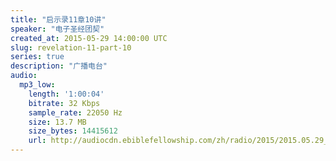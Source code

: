 ```yaml
---
title: "启示录11章10讲"
speaker: "电子圣经团契"
created_at: 2015-05-29 14:00:00 UTC
slug: revelation-11-part-10
series: true
description: "广播电台"
audio:
  mp3_low:
    length: '1:00:04'
    bitrate: 32 Kbps
    sample_rate: 22050 Hz
    size: 13.7 MB
    size_bytes: 14415612
    url: http://audiocdn.ebiblefellowship.com/zh/radio/2015/2015.05.29_EBF_-_Revelation_11_Part_10.mp3
---
```

